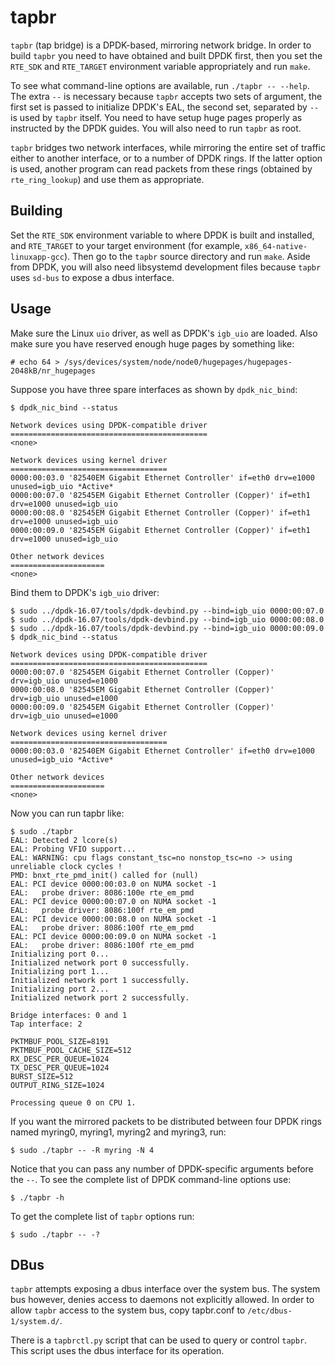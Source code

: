tapbr
=====

`tapbr` (tap bridge) is a DPDK-based, mirroring network bridge. In
order to build `tapbr` you need to have obtained and built DPDK first,
then you set the `RTE_SDK` and `RTE_TARGET` environment variable
appropriately and run `make`.

To see what command-line options are available, run `./tapbr --
--help`. The extra `--` is necessary because `tapbr` accepts two sets
of argument, the first set is passed to initialize DPDK's EAL, the
second set, separated by `--` is used by `tapbr` itself. You need to
have setup huge pages properly as instructed by the DPDK guides. You
will also need to run `tapbr` as root.

`tapbr` bridges two network interfaces, while mirroring the entire set
of traffic either to another interface, or to a number of DPDK
rings. If the latter option is used, another program can read packets
from these rings (obtained by `rte_ring_lookup`) and use them as
appropriate.

## Building

Set the `RTE_SDK` environment variable to where DPDK is built and
installed, and `RTE_TARGET` to your target environment (for example,
`x86_64-native-linuxapp-gcc`). Then go to the `tapbr` source directory
and run `make`. Aside from DPDK, you will also need libsystemd
development files because `tapbr` uses `sd-bus` to expose a dbus
interface.

## Usage

Make sure the Linux `uio` driver, as well as DPDK's `igb_uio` are
loaded. Also make sure you have reserved enough huge pages by
something like:

    # echo 64 > /sys/devices/system/node/node0/hugepages/hugepages-2048kB/nr_hugepages

Suppose you have three spare interfaces as shown by `dpdk_nic_bind`:

    $ dpdk_nic_bind --status

    Network devices using DPDK-compatible driver
    ============================================
    <none>

    Network devices using kernel driver
    ===================================
    0000:00:03.0 '82540EM Gigabit Ethernet Controller' if=eth0 drv=e1000 unused=igb_uio *Active*
    0000:00:07.0 '82545EM Gigabit Ethernet Controller (Copper)' if=eth1 drv=e1000 unused=igb_uio
    0000:00:08.0 '82545EM Gigabit Ethernet Controller (Copper)' if=eth1 drv=e1000 unused=igb_uio
    0000:00:09.0 '82545EM Gigabit Ethernet Controller (Copper)' if=eth1 drv=e1000 unused=igb_uio

    Other network devices
    =====================
    <none>

Bind them to DPDK's `igb_uio` driver:

    $ sudo ../dpdk-16.07/tools/dpdk-devbind.py --bind=igb_uio 0000:00:07.0
    $ sudo ../dpdk-16.07/tools/dpdk-devbind.py --bind=igb_uio 0000:00:08.0
    $ sudo ../dpdk-16.07/tools/dpdk-devbind.py --bind=igb_uio 0000:00:09.0
    $ dpdk_nic_bind --status

    Network devices using DPDK-compatible driver
    ============================================
    0000:00:07.0 '82545EM Gigabit Ethernet Controller (Copper)' drv=igb_uio unused=e1000
    0000:00:08.0 '82545EM Gigabit Ethernet Controller (Copper)' drv=igb_uio unused=e1000
    0000:00:09.0 '82545EM Gigabit Ethernet Controller (Copper)' drv=igb_uio unused=e1000

    Network devices using kernel driver
    ===================================
    0000:00:03.0 '82540EM Gigabit Ethernet Controller' if=eth0 drv=e1000 unused=igb_uio *Active*

    Other network devices
    =====================
    <none>

Now you can run tapbr like:

    $ sudo ./tapbr
    EAL: Detected 2 lcore(s)
    EAL: Probing VFIO support...
    EAL: WARNING: cpu flags constant_tsc=no nonstop_tsc=no -> using unreliable clock cycles !
    PMD: bnxt_rte_pmd_init() called for (null)
    EAL: PCI device 0000:00:03.0 on NUMA socket -1
    EAL:   probe driver: 8086:100e rte_em_pmd
    EAL: PCI device 0000:00:07.0 on NUMA socket -1
    EAL:   probe driver: 8086:100f rte_em_pmd
    EAL: PCI device 0000:00:08.0 on NUMA socket -1
    EAL:   probe driver: 8086:100f rte_em_pmd
    EAL: PCI device 0000:00:09.0 on NUMA socket -1
    EAL:   probe driver: 8086:100f rte_em_pmd
    Initializing port 0...
    Initialized network port 0 successfully.
    Initializing port 1...
    Initialized network port 1 successfully.
    Initializing port 2...
    Initialized network port 2 successfully.

    Bridge interfaces: 0 and 1
    Tap interface: 2

    PKTMBUF_POOL_SIZE=8191
    PKTMBUF_POOL_CACHE_SIZE=512
    RX_DESC_PER_QUEUE=1024
    TX_DESC_PER_QUEUE=1024
    BURST_SIZE=512
    OUTPUT_RING_SIZE=1024

    Processing queue 0 on CPU 1.

If you want the mirrored packets to be distributed between four DPDK
rings named myring0, myring1, myring2 and myring3, run:

    $ sudo ./tapbr -- -R myring -N 4

Notice that you can pass any number of DPDK-specific arguments before
the `--`. To see the complete list of DPDK command-line options use:

    $ ./tapbr -h

To get the complete list of `tapbr` options run:

    $ sudo ./tapbr -- -?

## DBus

`tapbr` attempts exposing a dbus interface over the system bus. The
system bus however, denies access to daemons not explicitly
allowed. In order to allow `tapbr` access to the system bus, copy
tapbr.conf to `/etc/dbus-1/system.d/`.

There is a `tapbrctl.py` script that can be used to query or control
`tapbr`. This script uses the dbus interface for its operation.
